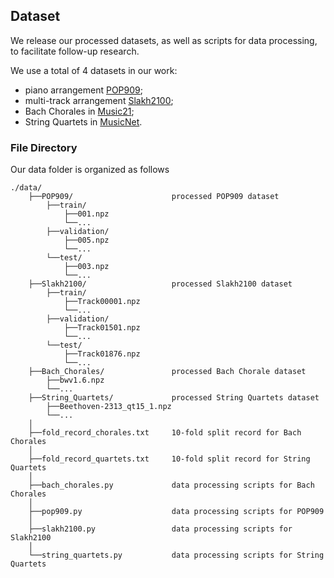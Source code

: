 ## Dataset 

We release our processed datasets, as well as scripts for data processing, to facilitate follow-up research.

We use a total of 4 datasets in our work: 
* piano arrangement [POP909](https://github.com/music-x-lab/POP909-Dataset);
* multi-track arrangement [Slakh2100](https://zenodo.org/record/4599666);
* Bach Chorales in [Music21](https://pypi.org/project/music21/);
* String Quartets in [MusicNet](https://zenodo.org/record/5120004).

### File Directory
Our data folder is organized as follows

```
./data/
    ├──POP909/                      processed POP909 dataset
        ├──train/
            ├──001.npz
            └──...
        ├──validation/
            ├──005.npz
            └──...
        └──test/   
            ├──003.npz
            └──...
    ├──Slakh2100/                   processed Slakh2100 dataset
        ├──train/
            ├──Track00001.npz
            └──...
        ├──validation/
            ├──Track01501.npz
            └──...
        └──test/   
            ├──Track01876.npz
            └──...
    ├──Bach_Chorales/               processed Bach Chorale dataset
        ├──bwv1.6.npz 
        └──...  
    ├──String_Quartets/             processed String Quartets dataset
        ├──Beethoven-2313_qt15_1.npz 
        └──...  
    │    
    ├──fold_record_chorales.txt     10-fold split record for Bach Chorales 
    │   
    ├──fold_record_quartets.txt     10-fold split record for String Quartets
    │ 
    ├──bach_chorales.py             data processing scripts for Bach Chorales
    │   
    ├──pop909.py                    data processing scripts for POP909
    │   
    ├──slakh2100.py                 data processing scripts for Slakh2100
    │   
    └──string_quartets.py           data processing scripts for String Quartets
```